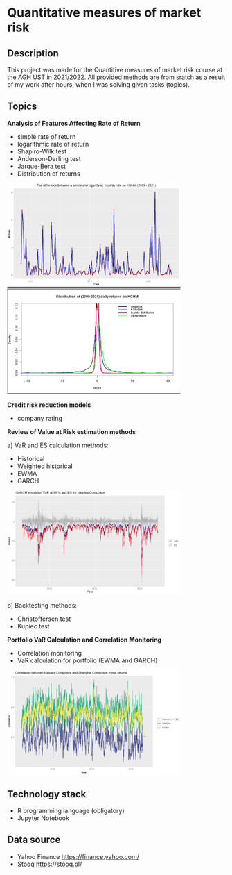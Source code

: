 # Quantitative measures of market risk
## Description
This project was made for the Quantitive measures of market risk course at the AGH UST in 2021/2022.
All provided methods are from sratch as a result of my work after hours, when I was solving given tasks (topics).

## Topics
**Analysis of Features Affecting Rate of Return**
- simple rate of return
- logarithmic rate of return
- Shapiro-Wilk test
- Anderson-Darling test
- Jarque-Bera test
- Distribution of returns

<p float="left">
<img src="images/dif_log_simp_return.jpg" width="400"/>
<img src="images/dist_of_returns.jpg" width="400"/>
</p>

**Credit risk reduction models**
- company rating

**Review of Value at Risk estimation methods**

a) VaR and ES calculation methods:
- Historical
- Weighted historical
- EWMA
- GARCH

<p float="left">
<img src="images/garch.jpg" width="400"/>
</p>

b) Backtesting methods:
- Christoffersen test
- Kupiec test

**Portfolio VaR Calculation and Correlation Monitoring**
- Correlation monitoring
- VaR calculation for portfolio (EWMA and GARCH)

<p float="left">
<img src="images/correlation.jpg" width="400"/>
</p>

## Technology stack
- R programming language (obligatory)
- Jupyter Notebook

## Data source
- Yahoo Finance https://finance.yahoo.com/
- Stooq https://stooq.pl/
